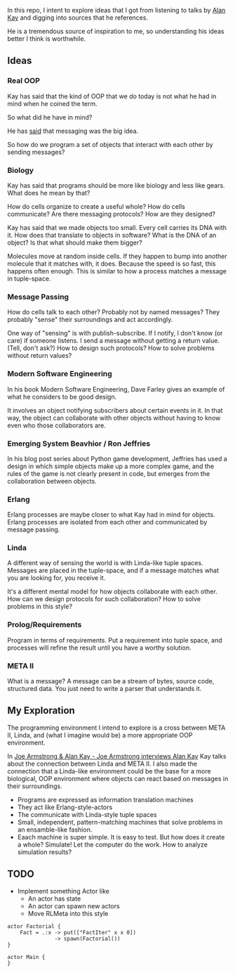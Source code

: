 In this repo, I intent to explore ideas that I got from listening to talks by
[Alan Kay](http://rickardlindberg.me/writing/alan-kay-notes/) and digging into
sources that he references.

He is a tremendous source of inspiration to me, so understanding his ideas
better I think is worthwhile.

## Ideas

### Real OOP

Kay has said that the kind of OOP that we do today is not what he had in mind
when he coined the term.

So what did he have in mind?

He has
[said](http://lists.squeakfoundation.org/pipermail/squeak-dev/1998-October/017019.html) that messaging was the big idea.

So how do we program a set of objects that interact with each other by sending
messages?

### Biology

Kay has said that programs should be more like biology and less like gears.
What does he mean by that?

How do cells organize to create a useful whole? How do cells communicate? Are
there messaging protocols? How are they designed?

Kay has said that we made objects too small. Every cell carries its DNA with
it. How does that translate to objects in software? What is the DNA of an
object? Is that what should make them bigger?

Molecules move at random inside cells. If they happen to bump into another
molecule that it matches with, it does. Because the speed is so fast, this
happens often enough. This is similar to how a process matches a message in
tuple-space.

### Message Passing

How do cells talk to each other? Probably not by named messages? They probably
"sense" their surroundings and act accordingly.

One way of "sensing" is with publish-subscribe. If I notify, I don't know (or
care) if someone listens. I send a message without getting a return value.
(Tell, don't ask?) How to design such protocols? How to solve problems without
return values?

### Modern Software Engineering

In his book Modern Software Engineering, Dave Farley gives an example of what
he considers to be good design.

It involves an object notifying subscribers about certain events in it. In that
way, the object can collaborate with other objects without having to know even
who those collaborators are.

### Emerging System Beavhior / Ron Jeffries

In his blog post series about Python game development, Jeffries has used a
design in which simple objects make up a more complex game, and the rules of
the game is not clearly present in code, but emerges from the collaboration
between objects.

### Erlang

Erlang processes are maybe closer to what Kay had in mind for objects. Erlang
processes are isolated from each other and communicated by message passing.

### Linda

A different way of sensing the world is with Linda-like tuple spaces. Messages
are placed in the tuple-space, and if a message matches what you are looking
for, you receive it.

It's a different mental model for how objects collaborate with each other. How
can we design protocols for such collaboration? How to solve problems in this
style?

### Prolog/Requirements

Program in terms of requirements. Put a requirement into tuple space, and
processes will refine the result until you have a worthy solution.

### META II

What is a message? A message can be a stream of bytes, source code, structured
data. You just need to write a parser that understands it.

## My Exploration

The programming environment I intend to explore is a cross between META II,
Linda, and (what I imagine would be) a more appropriate OOP environment.

In [Joe Armstrong & Alan Kay - Joe Armstrong interviews Alan
Kay](https://www.youtube.com/watch?v=fhOHn9TClXY) Kay talks about the
connection between Linda and META II. I also made the connection that a
Linda-like environment could be the base for a more biological, OOP environment
where objects can react based on messages in their surroundings.

* Programs are expressed as information translation machines
* They act like Erlang-style-actors
* The communicate with Linda-style tuple spaces
* Small, independent, pattern-matching machines that solve problems in an
  ensamble-like fashion.
* Eaach machine is super simple. It is easy to test. But how does it create a
  whole? Simulate! Let the computer do the work. How to analyze simulation
  results?

## TODO

* Implement something Actor like
    * An actor has state
    * An actor can spawn new actors
    * Move RLMeta into this style

```
actor Factorial {
    Fact = .:x -> put(["FactIter" x x 0])
               -> spawn(Factorial())
}

actor Main {
}
```
